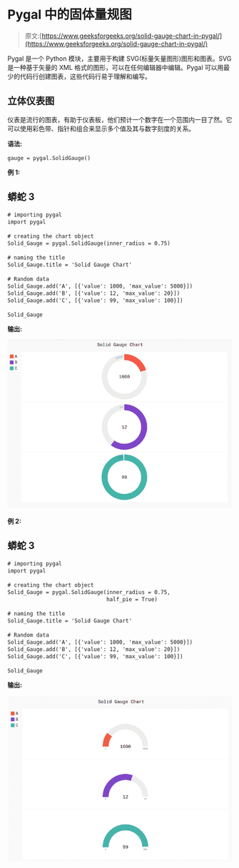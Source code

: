 # Pygal 中的固体量规图

> 原文:[https://www.geeksforgeeks.org/solid-gauge-chart-in-pygal/](https://www.geeksforgeeks.org/solid-gauge-chart-in-pygal/)

Pygal 是一个 Python 模块，主要用于构建 SVG(标量矢量图形)图形和图表。SVG 是一种基于矢量的 XML 格式的图形，可以在任何编辑器中编辑。Pygal 可以用最少的代码行创建图表，这些代码行易于理解和编写。

## 立体仪表图

仪表是流行的图表，有助于仪表板，他们预计一个数字在一个范围内一目了然。它可以使用彩色带、指针和组合来显示多个值及其与数字刻度的关系。

**语法:**

```
gauge = pygal.SolidGauge()

```

**例 1:**

## 蟒蛇 3

```
# importing pygal
import pygal

# creating the chart object
Solid_Gauge = pygal.SolidGauge(inner_radius = 0.75)

# naming the title
Solid_Gauge.title = 'Solid Gauge Chart'     

# Random data
Solid_Gauge.add('A', [{'value': 1000, 'max_value': 5000}])
Solid_Gauge.add('B', [{'value': 12, 'max_value': 20}])
Solid_Gauge.add('C', [{'value': 99, 'max_value': 100}])

Solid_Gauge
```

**输出:**

![](img/0c8af2c7fbd30ea3ed9435d71089e806.png)

**例 2:**

## 蟒蛇 3

```
# importing pygal
import pygal

# creating the chart object
Solid_Gauge = pygal.SolidGauge(inner_radius = 0.75, 
                               half_pie = True)

# naming the title
Solid_Gauge.title = 'Solid Gauge Chart'     

# Random data
Solid_Gauge.add('A', [{'value': 1000, 'max_value': 5000}])
Solid_Gauge.add('B', [{'value': 12, 'max_value': 20}])
Solid_Gauge.add('C', [{'value': 99, 'max_value': 100}])

Solid_Gauge
```

**输出:**

![](img/147cccee42bc535a80016a80529c5bbf.png)
